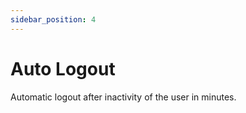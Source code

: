 ```yaml
---
sidebar_position: 4
---
```


# Auto Logout

Automatic logout after inactivity of the user in minutes.
